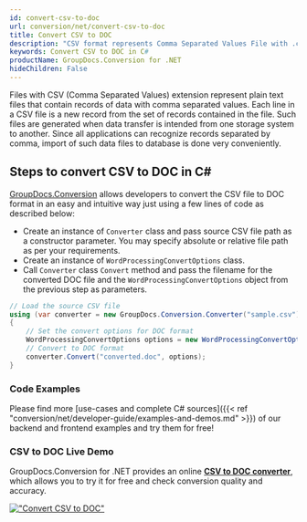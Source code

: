 ```yaml
---
id: convert-csv-to-doc
url: conversion/net/convert-csv-to-doc
title: Convert CSV to DOC
description: "CSV format represents Comma Separated Values File with .csv extension. Learn how to convert CSV to DOC file programmatically in C# language using GroupDocs.Conversion for .NET library."
keywords: Convert CSV to DOC in C#
productName: GroupDocs.Conversion for .NET
hideChildren: False
---
```


Files with CSV (Comma Separated Values) extension represent plain text files that contain records of data with comma separated values. Each line in a CSV file is a new record from the set of records contained in the file. Such files are generated when data transfer is intended from one storage system to another. Since all applications can recognize records separated by comma, import of such data files to database is done very conveniently.

## Steps to convert CSV to DOC in C#

[GroupDocs.Conversion](https://products.groupdocs.com/conversion/net) allows developers to convert the CSV file to DOC format in an easy and intuitive way just using a few lines of code as described below:

* Create an instance of `Converter` class and pass source CSV file path as a constructor parameter. You may specify absolute or relative file path as per your requirements. 
* Create an instance of `WordProcessingConvertOptions` class.
* Call `Converter` class `Convert` method and pass the filename for the converted DOC file and the `WordProcessingConvertOptions` object from the previous step as parameters.

```csharp
// Load the source CSV file
using (var converter = new GroupDocs.Conversion.Converter("sample.csv"))
{
    // Set the convert options for DOC format
    WordProcessingConvertOptions options = new WordProcessingConvertOptions();
    // Convert to DOC format
    converter.Convert("converted.doc", options);
}
```

### Code Examples

Please find more [use-cases and complete C# sources]({{< ref "conversion/net/developer-guide/examples-and-demos.md" >}}) of our backend and frontend examples and try them for free!

### CSV to DOC Live Demo

GroupDocs.Conversion for .NET provides an online [**CSV to DOC converter**](https://products.groupdocs.app/conversion/csv-to-doc), which allows you to try it for free and check conversion quality and accuracy.

[!["Convert CSV to DOC"](conversion/net/images/convert-csv-to-doc.png)](https://products.groupdocs.app/conversion/csv-to-doc)